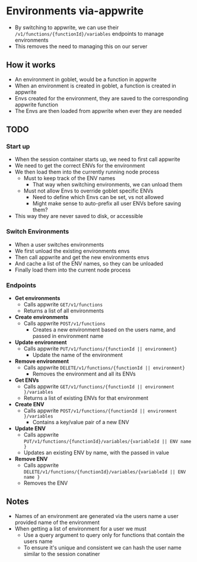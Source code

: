 # Environments via-appwrite

* By switching to appwrite, we can use their `/v1/functions/{functionId}/variables` endpoints to manage environments
* This removes the need to managing this on our server


## How it works
* An environment in goblet, would be a function in appwrite
* When an environment is created in goblet, a function is created in appwrite
* Envs created for the environment, they are saved to the corresponding appwrite function
* The Envs are then loaded from appwrite when ever they are needed


## TODO

### Start up
* When the session container starts up, we need to first call appwrite
* We need to get the correct ENVs for the environment
* We then load them into the currently running node process
  * Must to keep track of the ENV names
    * That way when switching environments, we can unload them
  * Must not allow Envs to override goblet specific ENVs
    * Need to define which Envs can be set, vs not allowed
    * Might make sense to auto-prefix all user ENVs before saving them?
* This way they are never saved to disk, or accessible

### Switch Environments
* When a user switches environments
* We first unload the existing environments envs
* Then call appwrite and get the new environments envs
* And cache a list of the ENV names, so they can be unloaded
* Finally load them into the current node process

### Endpoints
* **Get environments**
  * Calls appwrite `GET/v1/functions`
  * Returns a list of all environments
* **Create environments**
  * Calls appwrite `POST/v1/functions`
    * Creates a new environment based on the users name, and passed in environment name
* **Update environment**
  * Calls appwrite `PUT/v1/functions/{functionId || environment}`
    * Update the name of the environment
* **Remove environment**
  * Calls appwrite `DELETE/v1/functions/{functionId || environment}`
    * Removes the environment and all its ENVs
* **Get ENVs**
  * Calls appwrite `GET/v1/functions/{functionId || environment }/variables`
  * Returns a list of existing ENVs for that environment
* **Create ENV**
  * Calls appwrite `POST/v1/functions/{functionId || environment }/variables`
    * Contains a key/value pair of a new ENV
* **Update ENV**
  * Calls appwrite `PUT/v1/functions/{functionId}/variables/{variableId || ENV name }`
  * Updates an existing ENV by name, with the passed in value
* **Remove ENV**
  * Calls appwrite `DELETE/v1/functions/{functionId}/variables/{variableId || ENV name }`
  * Removes the ENV

## Notes
* Names of an environment are generated via the users name a user provided name of the environment
* When getting a list of environment for a user we must
  * Use a query argument to query only for functions that contain the users name
  * To ensure it's unique and consistent we can hash the user name similar to the session conatiner